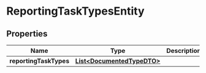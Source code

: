 # ReportingTaskTypesEntity

## Properties
Name | Type | Description | Notes
------------ | ------------- | ------------- | -------------
**reportingTaskTypes** | [**List&lt;DocumentedTypeDTO&gt;**](DocumentedTypeDTO.md) |  |  [optional]
